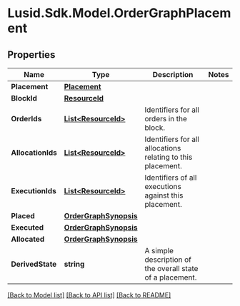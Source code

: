 # Lusid.Sdk.Model.OrderGraphPlacement

## Properties

Name | Type | Description | Notes
------------ | ------------- | ------------- | -------------
**Placement** | [**Placement**](Placement.md) |  | 
**BlockId** | [**ResourceId**](ResourceId.md) |  | 
**OrderIds** | [**List&lt;ResourceId&gt;**](ResourceId.md) | Identifiers for all orders in the block. | 
**AllocationIds** | [**List&lt;ResourceId&gt;**](ResourceId.md) | Identifiers for all allocations relating to this placement. | 
**ExecutionIds** | [**List&lt;ResourceId&gt;**](ResourceId.md) | Identifiers of all executions against this placement. | 
**Placed** | [**OrderGraphSynopsis**](OrderGraphSynopsis.md) |  | 
**Executed** | [**OrderGraphSynopsis**](OrderGraphSynopsis.md) |  | 
**Allocated** | [**OrderGraphSynopsis**](OrderGraphSynopsis.md) |  | 
**DerivedState** | **string** | A simple description of the overall state of a placement. | 

[[Back to Model list]](../README.md#documentation-for-models) [[Back to API list]](../README.md#documentation-for-api-endpoints) [[Back to README]](../README.md)

